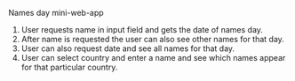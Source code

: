 Names day mini-web-app

1. User requests name in input field and gets the date of names day.
2. After name is requested the user can also see other names for that day.
3. User can also request date and see all names for that day.
4. User can select country and enter a name and see which names appear for that particular country.
